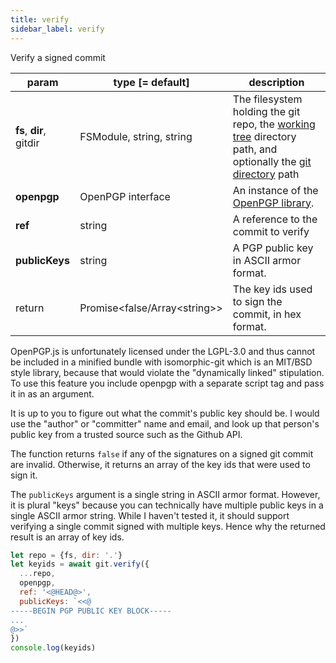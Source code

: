 ```yaml
---
title: verify
sidebar_label: verify
---
```


Verify a signed commit

| param                   | type [= default]                 | description                                                                                                                                         |
| ----------------------- | -------------------------------- | --------------------------------------------------------------------------------------------------------------------------------------------------- |
| **fs**, **dir**, gitdir | FSModule, string, string         | The filesystem holding the git repo, the [working tree](dir-vs-gitdir.md) directory path, and optionally the [git directory](dir-vs-gitdir.md) path |
| **openpgp**             | OpenPGP interface                | An instance of the [OpenPGP library](https://unpkg.com/openpgp@2.6.2).                                                                              |
| **ref**                 | string                           | A reference to the commit to verify                                                                                                                 |
| **publicKeys**          | string                           | A PGP public key in ASCII armor format.                                                                                                             |
| return                  | Promise\<false/Array\<string\>\> | The key ids used to sign the commit, in hex format.                                                                                                 |

<aside>
OpenPGP.js is unfortunately licensed under the LGPL-3.0 and thus cannot be included in a minified bundle with
isomorphic-git which is an MIT/BSD style library, because that would violate the "dynamically linked" stipulation.
To use this feature you include openpgp with a separate script tag and pass it in as an argument.
</aside>

It is up to you to figure out what the commit's public key should be.
I would use the "author" or "committer" name and email, and look up
that person's public key from a trusted source such as the Github API.

The function returns `false` if any of the signatures on a signed git commit are invalid.
Otherwise, it returns an array of the key ids that were used to sign it.

The `publicKeys` argument is a single string in ASCII armor format. However, it is plural "keys" because
you can technically have multiple public keys in a single ASCII armor string. While I haven't tested it, it
should support verifying a single commit signed with multiple keys. Hence why the returned result is an array of key ids.

```js
let repo = {fs, dir: '.'}
let keyids = await git.verify({
  ...repo,
  openpgp,
  ref: '<@HEAD@>',
  publicKeys: `<<@
-----BEGIN PGP PUBLIC KEY BLOCK-----
...
@>>`
})
console.log(keyids)
```